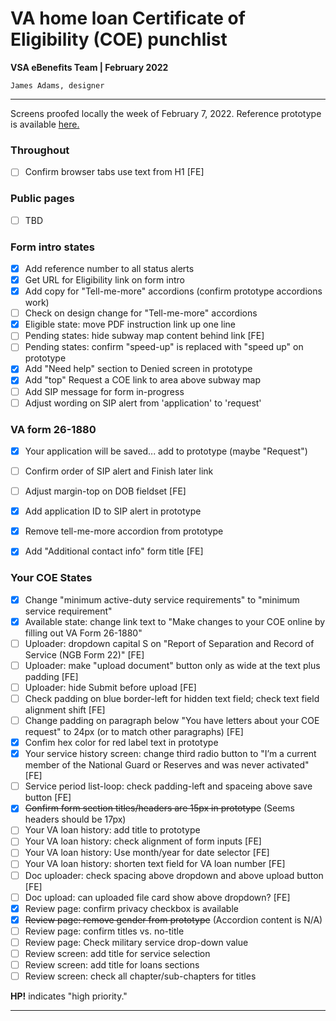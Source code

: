 # VA home loan Certificate of Eligibility (COE) punchlist
**VSA eBenefits Team | February 2022**

`James Adams, designer`

---

Screens proofed locally the week of February 7, 2022. Reference prototype is available [here.](https://preview.uxpin.com/65c0623a799c268173fe1a3cb4375f9ce00ad820#/pages/137557312)

### Throughout

- [ ] Confirm browser tabs use text from H1 [FE]

### Public pages

- [ ] TBD

### Form intro states

- [x] Add reference number to all status alerts
- [x] Get URL for Eligibility link on form intro
- [x] Add copy for "Tell-me-more" accordions (confirm prototype accordions work)
- [ ] Check on design change for "Tell-me-more" accordions
- [x] Eligible state: move PDF instruction link up one line
- [ ] Pending states: hide subway map content behind link [FE]
- [ ] Pending states: confirm "speed-up" is replaced with "speed up" on prototype
- [x] Add "Need help" section to Denied screen in prototype
- [x] Add "top" Request a COE link to area above subway map
- [ ] Add SIP message for form in-progress
- [ ] Adjust wording on SIP alert from 'application' to 'request'

### VA form 26-1880

- [x] Your application will be saved... add to prototype (maybe "Request")
- [ ] Confirm order of SIP alert and Finish later link
- [ ] Adjust margin-top on DOB fieldset [FE]
- [x] Add application ID to SIP alert in prototype
- [x] Remove tell-me-more accordion from prototype
- [x] Add "Additional contact info" form title [FE]


### Your COE States

- [x] Change "minimum active-duty service requirements" to "minimum service requirement"
- [x] Available state: change link text to "Make changes to your COE online by filling out VA Form 26-1880"
- [ ] Uploader: dropdown capital S on "Report of Separation and Record of Service (NGB Form 22)" [FE]
- [ ] Uploader: make "upload document" button only as wide at the text plus padding [FE]
- [ ] Uploader: hide Submit before upload [FE]
- [ ] Check padding on blue border-left for hidden text field; check text field alignment shift [FE]
- [ ] Change padding on paragraph below "You have letters about your COE request" to 24px (or to match other paragraphs) [FE]
- [x] Confim hex color for red label text in prototype
- [x] Your service history screen: change third radio button to "I’m a current member of the National Guard or Reserves and was never activated" [FE]
- [ ] Service period list-loop: check padding-left and spaceing above save button [FE]
- [x] ~~Confirm form section titles/headers are 15px in prototype~~ (Seems headers should be 17px)
- [ ] Your VA loan history: add title to prototype
- [ ] Your VA loan history: check alignment of form inputs [FE]
- [ ] Your VA loan history: Use month/year for date selector [FE]
- [ ] Your VA loan history: shorten text field for VA loan number [FE]
- [ ] Doc uploader: check spacing above dropdown and above upload button [FE]
- [ ] Doc upload: can uploaded file card show above dropdown? [FE]
- [x] Review page: confirm privacy checkbox is available
- [x] ~~Review page: remove gender from prototype~~ (Accordion content is N/A)
- [ ] Review page: confirm titles vs. no-title
- [ ] Review page: Check military service drop-down value
- [ ] Review screen: add title for service selection
- [ ] Review screen: add title for loans sections
- [ ] Review screen: check all chapter/sub-chapters for titles

**HP!** indicates "high priority."

---

